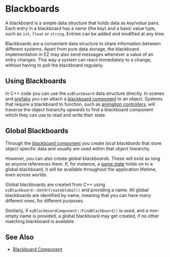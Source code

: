 # Blackboards

A blackboard is a simple data structure that holds data as *key/value* pairs. Each entry in a blackboard has a name (the *key*) and a basic value type, such as `int`, `float` or `string`. Entries can be added and modified at any time.

Blackboards are a convenient data structure to share information between different systems. Apart from pure data storage, the blackboard implementation in EZ may also send messages whenever a value of an entry changes. This way a system can react immediately to a change, without having to poll the blackboard regularly.

## Using Blackboards

In C++ code you can use the `ezBlackboard` data structure directly. In scenes and [prefabs](../prefabs/prefabs-overview.md) you can attach a [blackboard component](blackboard-component.md) to an object. Systems that require a blackboard to function, such as [animation controllers](../animation/skeletal-animation/animation-controller/animation-controller-component.md), will traverse the object hierarchy upwards to find a blackboard component which they can use to read and write their state.

## Global Blackboards

Through the [blackboard component](blackboard-component.md) you create *local blackbards* that store object specific data and usually are used within that object hierarchy.

However, you can also create *global blackboards*. These will exist as long as anyone references them. If, for instance, a [game state](../runtime/application/game-state.md) holds on to a global blackboard, it will be available throughout the application lifetime, even across worlds.

Global blackboards are created from C++ using `ezBlackboard::GetOrCreateGlobal()` and providing a name. All global blackboards are identified by name, meaning that you can have many different ones, for different purposes.

Similarly, if `ezBlackboardComponent::FindBlackboard()` is used, and a non-empty name is provided, a global blackboard may get created, if no other matching blackboard is available.

## See Also

* [Blackboard Component](blackboard-component.md)
